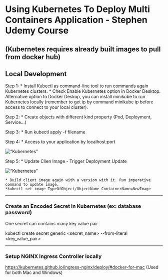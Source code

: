# Using Kubernetes To Deploy Multi Containers Application - Stephen Udemy Course
## (Kubernetes requires already built images to pull from docker hub)

## Local Development 

Step 1: 
    * Install Kubectl as command-line tool to run commands again Kubernetes clusters.
    * Check Enable Kubernetes option in Docker Desktop. Alternative option to Docker   Deskop, you can install minikube to run Kubernetes locally (remember to get ip by command minikube ip before access to connect to your local cluster). 

Step 2:
    * Create objects with different kind property (Pod, Deployment, Service...)

Step 3:
    * Run kubectl apply -f filename

Step 4:
    * Access to your application by localhost:port

<img width=“964” alt=“Kubernetes” src=“https://github.com/Nhukangasniemi/kubernetes/blob/main/images/minikube.png” />

Step 5:
    * Update Clien Image - Trigger Deployment Update

<img width=“964” alt=“Kubernetes” src=“https://github.com/Nhukangasniemi/kubernetes/blob/main/images/minikube.png” />

    * Build client image again with a version with it. Run imperative command to update image.
    *kubectl set image TypeOfObject/ObjectName ContainerName=NewImage 


-------

### Create an Encoded Secret in Kubernetes (ex: database password)
One secret can contains many key value pair

kubectl create secret generic <secret_name> --from-literal <key_value_pair>

----
### Setup NGINX Ingress Controller locally 

https://kubernetes.github.io/ingress-nginx/deploy/#docker-for-mac (Used for both Mac and Windows)